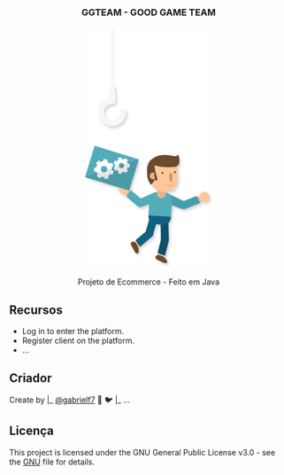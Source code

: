 <div align="center">
  <h3>GGTEAM - GOOD GAME TEAM</h3>
  
  <img alt="Codigo Funcionando" src="https://github.com/gabrielf7/GGTEAM/blob/master/src/main/webapp/app_src/assets/user-bag.png" >
  
  <p>Projeto de Ecommerce - Feito em Java</p>
</div>

## Recursos
 
  - Log in to enter the platform.
  - Register client on the platform.
  - ...

## Criador
Create by 
|_ [@gabrielf7](https://github.com/gabrielf7) :green_heart: :bird:
|_ ...

## Licença

This project is licensed under the GNU General Public License v3.0 - see the [GNU](https://github.com/gabrielf7/GGTEAM/blob/master/LICENSE) file for details.
